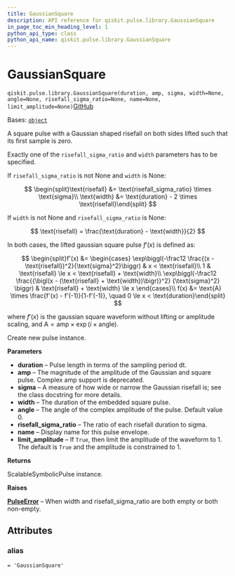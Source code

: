```yaml
---
title: GaussianSquare
description: API reference for qiskit.pulse.library.GaussianSquare
in_page_toc_min_heading_level: 1
python_api_type: class
python_api_name: qiskit.pulse.library.GaussianSquare
---
```


# GaussianSquare

<span id="qiskit.pulse.library.GaussianSquare" />

`qiskit.pulse.library.GaussianSquare(duration, amp, sigma, width=None, angle=None, risefall_sigma_ratio=None, name=None, limit_amplitude=None)`[GitHub](https://github.com/qiskit/qiskit/tree/stable/0.44/qiskit/pulse/library/symbolic_pulses.py "view source code")

Bases: [`object`](https://docs.python.org/3/library/functions.html#object "(in Python v3.12)")

A square pulse with a Gaussian shaped risefall on both sides lifted such that its first sample is zero.

Exactly one of the `risefall_sigma_ratio` and `width` parameters has to be specified.

If `risefall_sigma_ratio` is not None and `width` is None:

$$
\begin{split}\text{risefall} &= \text{risefall_sigma_ratio} \times \text{sigma}\\
\text{width} &= \text{duration} - 2 \times \text{risefall}\end{split}
$$

If `width` is not None and `risefall_sigma_ratio` is None:

$$
\text{risefall} = \frac{\text{duration} - \text{width}}{2}
$$

In both cases, the lifted gaussian square pulse $f'(x)$ is defined as:

$$
\begin{split}f'(x) &= \begin{cases}            \exp\biggl(-\frac12 \frac{(x - \text{risefall})^2}{\text{sigma}^2}\biggr)                & x < \text{risefall}\\
    1                & \text{risefall} \le x < \text{risefall} + \text{width}\\
    \exp\biggl(-\frac12                    \frac{{\bigl(x - (\text{risefall} + \text{width})\bigr)}^2}                          {\text{sigma}^2}                    \biggr)                & \text{risefall} + \text{width} \le x        \end{cases}\\
f(x) &= \text{A} \times \frac{f'(x) - f'(-1)}{1-f'(-1)},            \quad 0 \le x < \text{duration}\end{split}
$$

where $f'(x)$ is the gaussian square waveform without lifting or amplitude scaling, and $\text{A} = \text{amp} \times \exp\left(i\times\text{angle}\right)$.

Create new pulse instance.

**Parameters**

*   **duration** – Pulse length in terms of the sampling period dt.
*   **amp** – The magnitude of the amplitude of the Gaussian and square pulse. Complex amp support is deprecated.
*   **sigma** – A measure of how wide or narrow the Gaussian risefall is; see the class docstring for more details.
*   **width** – The duration of the embedded square pulse.
*   **angle** – The angle of the complex amplitude of the pulse. Default value 0.
*   **risefall\_sigma\_ratio** – The ratio of each risefall duration to sigma.
*   **name** – Display name for this pulse envelope.
*   **limit\_amplitude** – If `True`, then limit the amplitude of the waveform to 1. The default is `True` and the amplitude is constrained to 1.

**Returns**

ScalableSymbolicPulse instance.

**Raises**

[**PulseError**](pulse#qiskit.pulse.PulseError "qiskit.pulse.PulseError") – When width and risefall\_sigma\_ratio are both empty or both non-empty.

## Attributes

<span id="qiskit.pulse.library.GaussianSquare.alias" />

### alias

`= 'GaussianSquare'`

